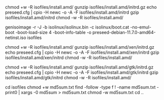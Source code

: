 chmod +w -R isofiles/install.amd/
gunzip isofiles/install.amd/initrd.gz
echo preseed.cfg | cpio -H newc -o -A -F isofiles/install.amd/initrd
gzip isofiles/install.amd/initrd
chmod -w -R isofiles/install.amd/

genisoimage -r -J -b isolinux/isolinux.bin -c isolinux/boot.cat -no-emul-boot -boot-load-size 4 -boot-info-table -o preseed-debian-11.7.0-amd64-netinst.iso isofiles

chmod +w -R isofiles/install.amd/
gunzip isofiles/install.amd/xen/initrd.gz
echo preseed.cfg | cpio -H newc -o -A -F isofiles/install.amd/xen/initrd
gzip isofiles/install.amd/xen/initrd
chmod -w -R isofiles/install.amd/

chmod +w -R isofiles/install.amd/
gunzip isofiles/install.amd/gtk/initrd.gz
echo preseed.cfg | cpio -H newc -o -A -F isofiles/install.amd/gtk/initrd
gzip isofiles/install.amd/gtk/initrd
chmod -w -R isofiles/install.amd/

cd isofiles
chmod +w md5sum.txt
find -follow -type f ! -name md5sum.txt -print0 | xargs -0 md5sum > md5sum.txt
chmod -w md5sum.txt
cd ..